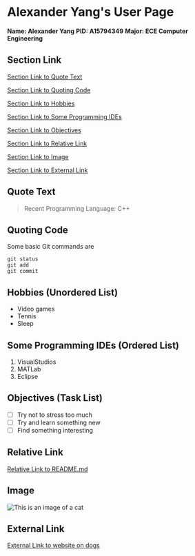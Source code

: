 # Alexander Yang's User Page
**Name: Alexander Yang**
**PID: A15794349**
**Major: ECE Computer Engineering**

## Section Link
[Section Link to Quote Text](./index.md#quote-text)

[Section Link to Quoting Code](./index.md#quoting-code)

[Section Link to Hobbies](./index.md#hobbies-unordered-list)

[Section Link to Some Programming IDEs](./index.md#some-programming-ides-ordered-list)

[Section Link to Objectives](./index.md#objectives-task-list)

[Section Link to Relative Link](./index.md#relative-link)

[Section Link to Image](./index.md#image)

[Section Link to External Link](./index.md#external-link)


## Quote Text
> Recent Programming Language: C++

## Quoting Code
Some basic Git commands are
```
git status
git add
git commit
```

## Hobbies (Unordered List)
- Video games
- Tennis
- Sleep

## Some Programming IDEs (Ordered List)
1. VisualStudios
2. MATLab
3. Eclipse

## Objectives (Task List)
- [ ] Try not to stress too much
- [ ] Try and learn something new
- [ ] Find something interesting

## Relative Link
[Relative Link to README.md](./README.md)

## Image
![This is an image of a cat](https://static01.nyt.com/images/2021/09/14/science/07CAT-STRIPES/07CAT-STRIPES-mediumSquareAt3X-v2.jpg)

## External Link
[External Link to website on dogs](https://en.wikipedia.org/wiki/Dog)


